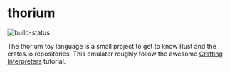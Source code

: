 # thorium
![build-status](https://github.com/visviva/thorium/actions/workflows/rust.yml/badge.svg)

The thorium toy language is a small project to get to know Rust and the crates.io repositories. This emulator roughly follow the awesome [Crafting Interpreters](https://craftinginterpreters.com/) tutorial.
